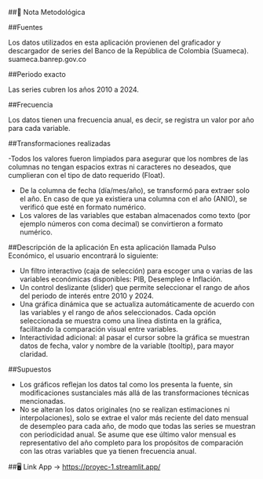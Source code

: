 ##🧾 Nota Metodológica

##Fuentes

Los datos utilizados en esta aplicación provienen del graficador y descargador de series del Banco de la República de Colombia (Suameca). 
suameca.banrep.gov.co

##Periodo exacto

Las series cubren los años 2010 a 2024.

##Frecuencia

Los datos tienen una frecuencia anual, es decir, se registra un valor por año para cada variable.

##Transformaciones realizadas

-Todos los valores fueron limpiados para asegurar que los nombres de las columnas no tengan espacios extras ni caracteres no deseados, que cumplieran con el tipo de dato requerido (Float).
- De la columna de fecha (día/mes/año), se transformó para extraer solo el año. En caso de que ya existiera una columna con el año (ANIO), se verificó que esté en formato numérico.
- Los valores de las variables que estaban almacenados como texto (por ejemplo números con coma decimal) se convirtieron a formato numérico.

##Descripción de la aplicación
En esta aplicación llamada Pulso Económico, el usuario encontrará lo siguiente:
- Un filtro interactivo (caja de selección) para escoger una o varias de las variables económicas disponibles: PIB, Desempleo e Inflación.
- Un control deslizante (slider) que permite seleccionar el rango de años del periodo de interés entre 2010 y 2024.
- Una gráfica dinámica que se actualiza automáticamente de acuerdo con las variables y el rango de años seleccionados. Cada opción seleccionada se muestra como una línea distinta en la gráfica, facilitando la comparación visual entre variables.
- Interactividad adicional: al pasar el cursor sobre la gráfica se muestran datos de fecha, valor y nombre de la variable (tooltip), para mayor claridad.

##Supuestos
- Los gráficos reflejan los datos tal como los presenta la fuente, sin modificaciones sustanciales más allá de las transformaciones técnicas mencionadas.
- No se alteran los datos originales (no se realizan estimaciones ni interpolaciones), solo se extrae el valor más reciente del dato mensual de desempleo para cada año, de modo que todas las series se muestran con periodicidad anual. Se asume que ese último valor mensual es representativo del año completo para los propósitos de comparación con las otras variables que ya tienen frecuencia anual.

##🖥️ Link App ->
https://proyec-1.streamlit.app/


